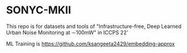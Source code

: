 # SONYC-MKII
This repo is for datasets and tools of "Infrastructure-free, Deep Learned Urban Noise Monitoring at ∼100mW" in ICCPS 22'


ML Training is 
https://github.com/ksangeeta2429/embedding-approx
